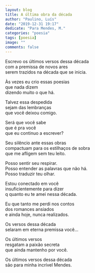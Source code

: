 ```yaml
---
layout: blog
title: A última obra da década
author: "Paulino, Luís"
date: "2019-12-31 19:17"
dedicate: "Para Mendes, M."
categories: "poesia"
tags: [poesia]
image: ""
comments: false
---
```

Escrevo os últimos versos dessa década\
com a premissa de novos ares\
serem trazidos na década que se inicia.

Às vezes eu crio essas poesias\
que nada dizem\
dizendo muito o que há.

Talvez essa despedida\
sejam das lembranças\
que você deixou comigo.

Será que você sabe\
que é pra você\
que eu continuo a escrever?

Seu silêncio ante essas obras\
compactuam para os estilhaços de sobra\
que me afligem sem teu leito.

Posso sentir seu respirar.\
Posso entender as palavras que não há.\
Posso traduzir teu olhar.

Estou conectado em você\
insuficientemente para dizer\
q quanto eu te amei nessa década.

Eu que tanto me perdi nos contos\
dos romances ansiados\
e ainda hoje, nunca realizados.

Os versos dessa década\
selaram em eterna premissa você...

Os últimos versos\
resgatam a paixão secreta\
que ainda mantenho por você.

Os últimos versos dessa década\
são para minha incrível Mendes.
